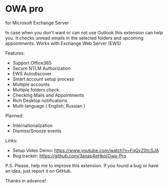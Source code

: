 # OWA pro

for Microsoft Exchange Server

In case when you don't want or can not use Outlook this extension can help you.
It checks unread emails in the selected folders and upcoming appointments.
Works with Exchange Web Server (EWS)

Features:
 - Support Office365
 - Secure NTLM Authorization
 - EWS Autodiscover
 - Smart account setup process
 - Multiple accounts
 - Multiple folders check
 - Checking Mails and Appointments
 - Rich Desktop notifications
 - Multi-language ( English, Russian )

Planned:
 - Internationalization
 - Dismiss/Snooze events

Links:
 - Setup Video Demo: https://www.youtube.com/watch?v=FqQxZ0tcSJA
 - Bug tracker: https://github.com/3axap4eHko/Owa-Pro

P.S. Please, help me to improve this extension. If you found a bug or have an idea, just report it on GitHub.

Thanks in advance!
